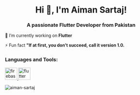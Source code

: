 <h1 align="center">Hi 👋, I'm Aiman Sartaj!</h1>
<h3 align="center">A passionate Flutter Developer from Pakistan</h3>

🔭 I’m currently working on **Flutter**

⚡ Fun fact **"If at first, you don't succeed, call it version 1.0.**

<p align="left">
</p>

<h3 align="left">Languages and Tools:</h3>
<p align="left"> <a href="https://firebase.google.com/" target="_blank" rel="noreferrer"> <img src="https://www.vectorlogo.zone/logos/firebase/firebase-icon.svg" alt="firebase" width="40" height="40"/> </a> <a href="https://flutter.dev" target="_blank" rel="noreferrer"> <img src="https://www.vectorlogo.zone/logos/flutterio/flutterio-icon.svg" alt="flutter" width="40" height="40"/> </a> </p>

<p><img align="center" src="https://github-readme-streak-stats.herokuapp.com/?user=aiman-sartaj&" alt="aiman-sartaj" /></p>
